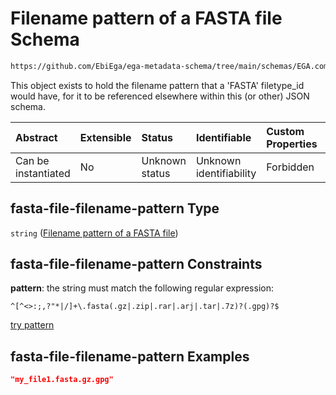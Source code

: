 # Filename pattern of a FASTA file Schema

```txt
https://github.com/EbiEga/ega-metadata-schema/tree/main/schemas/EGA.common-definitions.json#/definitions/fasta-file-filename-pattern
```

This object exists to hold the filename pattern that a 'FASTA' filetype_id would have, for it to be referenced elsewhere within this (or other) JSON schema.

| Abstract            | Extensible | Status         | Identifiable            | Custom Properties | Additional Properties | Access Restrictions | Defined In                                                                                |
| :------------------ | :--------- | :------------- | :---------------------- | :---------------- | :-------------------- | :------------------ | :---------------------------------------------------------------------------------------- |
| Can be instantiated | No         | Unknown status | Unknown identifiability | Forbidden         | Allowed               | none                | [EGA.common-definitions.json*](../out/EGA.common-definitions.json "open original schema") |

## fasta-file-filename-pattern Type

`string` ([Filename pattern of a FASTA file](ega-4-definitions-filename-pattern-of-a-fasta-file.md))

## fasta-file-filename-pattern Constraints

**pattern**: the string must match the following regular expression: 

```regexp
^[^<>:;,?"*|/]+\.fasta(.gz|.zip|.rar|.arj|.tar|.7z)?(.gpg)?$
```

[try pattern](https://regexr.com/?expression=%5E%5B%5E%3C%3E%3A%3B%2C%3F%22\*%7C%2F%5D%2B%5C.fasta\(.gz%7C.zip%7C.rar%7C.arj%7C.tar%7C.7z\)%3F\(.gpg\)%3F%24 "try regular expression with regexr.com")

## fasta-file-filename-pattern Examples

```json
"my_file1.fasta.gz.gpg"
```
